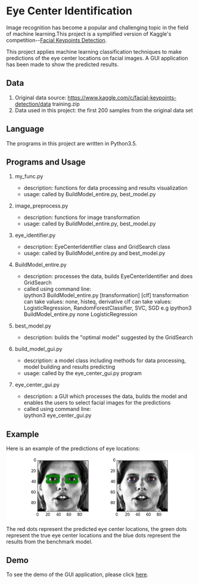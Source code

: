 # Eye Center Identification
Image recognition has become a popular and challenging topic in the field of machine learning.This project is a symplified version of Kaggle's competition--[Facial Keypoints Detection](https://www.kaggle.com/c/facial-keypoints-detection). 

This project applies machine learning classification techniques to make predictions of the eye center locations on facial images. A GUI application has been made to show the predicted results. 

## Data

1. Original data source: https://www.kaggle.com/c/facial-keypoints-detection/data training.zip
2. Data used in this project: the first 200 samples from the original data set

## Language
The programs in this project are written in Python3.5.

## Programs and Usage
1. my_func.py
    * description: functions for data processing and results visualization
    * usage: called by BuildModel_entire.py, best_model.py

2. image_preprocess.py
    * description: functions for image transformation
    * usage: called by BuildModel_entire.py, best_model.py

3. eye_identifier.py
     * description: EyeCenterIdentifier class and GridSearch class
     * usage: called by BuildModel_entire.py and best_model.py

4. BuildModel_entire.py
    * description: processes the data, builds EyeCenterIdentifier and does GridSearch 
    * called using command line:   
      ipython3 BuildModel_entire.py [transformation] [clf]
      transformation can take values: none, histeq, derivative
      clf can take values: LogisticRegression, RandomForestClassifier, SVC, SGD
      e.g ipython3 BuildModel_entire.py none LogisticRegression
      
5. best_model.py
    * description: builds the "optimal model" suggested by the GridSearch
    
6. build_model_gui.py
    * description: a model class including methods for data processing, model building and results predicting
    * usage: called by the eye_center_gui.py program
      
7. eye_center_gui.py
    * description: a GUI which processes the data, builds the model and enables the users to select facial images for the predictions
    * called using command line:  
    ipython3 eye_center_gui.py

## Example
Here is an example of the predictions of eye locations: 
![Example](https://github.com/al825/facial-recognization/blob/master/image_for_readme.png)  

The red dots represent the predicted eye center locations, the green dots represent the true eye center locations and the blue dots represent the results from the benchmark model. 

## Demo
To see the demo of the GUI application, please click [here](https://www.youtube.com/watch?v=MaR3ZeeJsO0).



